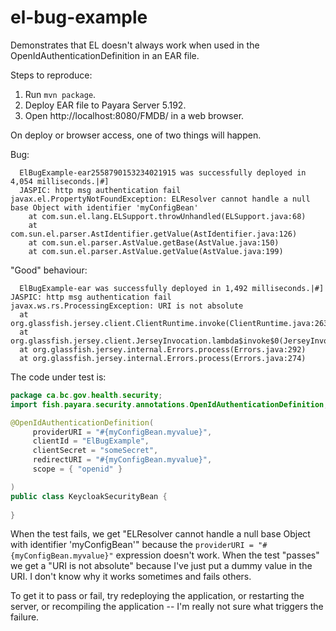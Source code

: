 # el-bug-example
Demonstrates that EL doesn't always work when used in the OpenIdAuthenticationDefinition in an EAR file.

Steps to reproduce:

1. Run `mvn package`.
2. Deploy EAR file to Payara Server 5.192.
3. Open http://localhost:8080/FMDB/ in a web browser.

On deploy or browser access, one of two things will happen.

Bug:

```
  ElBugExample-ear2558790153234021915 was successfully deployed in 4,054 milliseconds.|#]
  JASPIC: http msg authentication fail
javax.el.PropertyNotFoundException: ELResolver cannot handle a null base Object with identifier 'myConfigBean'
	at com.sun.el.lang.ELSupport.throwUnhandled(ELSupport.java:68)
	at com.sun.el.parser.AstIdentifier.getValue(AstIdentifier.java:126)
	at com.sun.el.parser.AstValue.getBase(AstValue.java:150)
	at com.sun.el.parser.AstValue.getValue(AstValue.java:199)
  ```
  
  "Good" behaviour:
  
  ```
    ElBugExample-ear was successfully deployed in 1,492 milliseconds.|#]
  JASPIC: http msg authentication fail
javax.ws.rs.ProcessingException: URI is not absolute
	at org.glassfish.jersey.client.ClientRuntime.invoke(ClientRuntime.java:263)
	at org.glassfish.jersey.client.JerseyInvocation.lambda$invoke$0(JerseyInvocation.java:729)
	at org.glassfish.jersey.internal.Errors.process(Errors.java:292)
	at org.glassfish.jersey.internal.Errors.process(Errors.java:274)
  ```
  
  The code under test is:
  
  ```java
  package ca.bc.gov.health.security;
import fish.payara.security.annotations.OpenIdAuthenticationDefinition;

@OpenIdAuthenticationDefinition(
       providerURI = "#{myConfigBean.myvalue}",
       clientId = "ElBugExample",
       clientSecret = "someSecret",
       redirectURI = "#{myConfigBean.myvalue}",
       scope = { "openid" }

)
public class KeycloakSecurityBean {
    
}
```

When the test fails, we get "ELResolver cannot handle a null base Object with identifier 'myConfigBean'" because the `providerURI = "#{myConfigBean.myvalue}"` expression doesn't work. When the test "passes" we get a "URI is not absolute" because I've just put a dummy value in the URI. I don't know why it works sometimes and fails others. 

To get it to pass or fail, try redeploying the application, or restarting the server, or recompiling the application -- I'm really not sure what triggers the failure.
